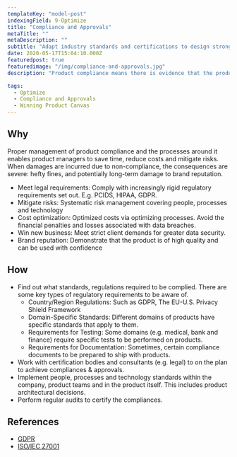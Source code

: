 ```yaml
---
templateKey: "model-post"
indexingField: 9-Optimize
title: "Compliance and Approvals"
metaTitle: ""
metaDescription: ""
subtitle: "Adapt industry standards and certifications to design stronger, safer, more reliable products and getting complaince approvals from relevant authorities and industry bodies (e.g: PCIDS, HIPAA, GDPR etc)."
date: 2020-05-17T15:04:10.000Z
featuredpost: true
featuredimage: "/img/compliance-and-approvals.jpg"
description: "Product compliance means there is evidence that the product meets the essential legal requirements. It is important that product managers understand the difference between quality and compliance. Nearly all industries and countries have standards, regulations that related software products must comply with. So, keeping software products compliant is no small effort. Product certification or product qualification (approvals) is the process of certifying that a certain product has passed performance tests and quality assurance tests, and meets qualification criteria stipulated in contracts, regulations, or specifications (sometimes called 'certification schemes' in the product certification industry).Most common software product compliances include ISO 27001, the international standard for an ISMS (information security management system), provides best practice for an ISMS, a systematic approach consisting of people, processes and technology that helps you protect and manage all the organization’s information through risk management.The EU General Data Protection Regulation (GDPR) requires products/operations to adopt appropriate technical and organizational measures – including policies, procedures and processes – to protect the personal data it processes."

tags:
  - Optimize
  - Compliance and Approvals
  - Winning Product Canvas
---
```


## Why
Proper management of product compliance and the processes around it enables product managers to save time, reduce costs and mitigate risks. When damages are incurred due to non-compliance, the consequences are severe: hefty fines, and potentially long-term damage to brand reputation.

- Meet legal requirements:  Comply with increasingly rigid regulatory requirements set out. E.g. PCIDS, HIPAA, GDPR.
- Mitigate risks:  Systematic risk management covering people, processes and technology
- Cost optimization: Optimized costs via optimizing processes. Avoid the financial penalties and losses associated with data breaches.
- Win new business: Meet strict client demands for greater data security.
- Brand reputation:  Demonstrate that the product is of high quality and can be used with confidence


## How

- Find out what standards, regulations required to be complied. There are some key types of regulatory requirements to be aware of.
	- Country/Region Regulations: Such as GDPR, The EU-U.S. Privacy Shield Framework
	- Domain-Specific Standards: Different domains of products have specific standards that apply to them.
	- Requirements for Testing: Some domains (e.g. medical, bank and finance) require specific tests to be performed on products.
	- Requirements for Documentation: Sometimes, certain compliance documents to be prepared to ship with products. 
- Work with certification bodies and consultants (e.g. legal) to on the plan to achieve compliances & approvals.
- Implement people, processes and technology standards within the company, product teams and in the product itself. This includes product architectural decisions.
- Perform regular audits to certify the compliances. 


## References

- [GDPR](https://gdpr-info.eu/)
- [ISO/IEC 27001](https://en.wikipedia.org/wiki/ISO/IEC_27001)
